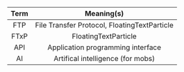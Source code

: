 | Term | Meaning(s) |
| :---: | :----: |
| FTP | File Transfer Protocol, FloatingTextParticle |
| FTxP | FloatingTextParticle |
| API | Application programming interface |
| AI | Artifical intelligence (for mobs) |